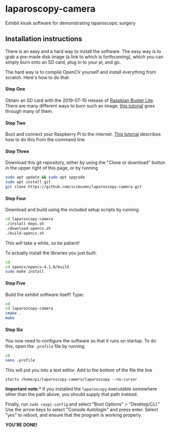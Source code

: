 # laparoscopy-camera
Exhibit kiosk software for demonstrating laparoscopic surgery

## Installation instructions

There is an easy and a hard way to install the software. The easy way is to grab a pre-made disk image (a link to which is forthcoming), which you can simply burn onto an SD card, plug in to your pi, and go.

The hard way is to compile OpenCV yourself and install everything from scratch. Here's how to do that:

#### Step One

Obtain an SD card with the 2019-07-10 release of [Raspbian Buster Lite](https://downloads.raspberrypi.org/raspbian_lite_latest). There are many different ways to burn such an image; [this tutorial](https://xmodulo.com/write-raspberry-pi-image-sd-card.html) goes through many of them.

#### Step Two

Boot and connect your Raspberry Pi to the internet. [This tutorial](https://www.raspberrypi.org/documentation/configuration/wireless/wireless-cli.md) describes how to do this from the command line.

#### Step Three

Download this git repository, either by using the "Clone or download" button in the upper right of this page, or by running 

```bash
sudo apt update && sudo apt upgrade
sudo apt install git
git clone https://github.com/scimusmn/laparoscopy-camera.git
```

#### Step Four

Download and build using the included setup scripts by running

```bash
cd laparoscopy-camera
./install-deps.sh
./download-opencv.sh
./build-opencv.sh
```
This *will* take a while, so be patient!

To actually install the libraries you just built:

```bash
cd
cd opencv/opencv-4.1.0/build
sudo make install
```

#### Step Five

Build the exhibit software itself! Type:

```bash
cd
cd laparoscopy-camera
cmake .
make
```

#### Step Six

You now need to configure the software so that it runs on startup. To do this, open the `.profile` file by running 

```bash
cd
nano .profile
```

This will put you into a text editor. Add to the bottom of the file the line

```
startx /home/pi/laparoscopy-camera/laparoscopy --no-cursor
```

**Important note:*** If you installed the `laparoscopy` executable somewhere other than the path above, you should supply that path instead.

Finally, run `sudo raspi-config` and select "Boot Options" > "Desktop/CLI." Use the arrow keys to select "Console Autologin" and press enter. Select "yes" to reboot, and ensure that the program is working properly.

**YOU'RE DONE!**
